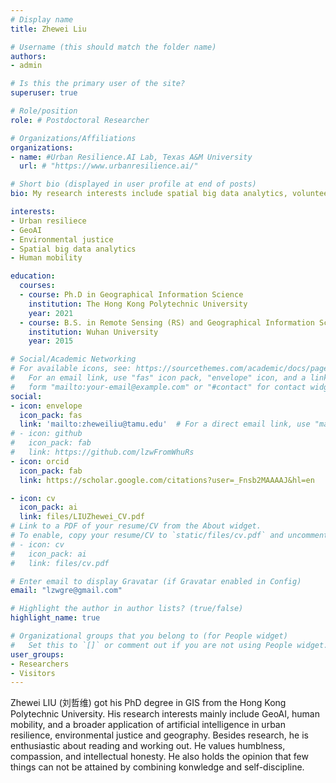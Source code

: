 ```yaml
---
# Display name
title: Zhewei Liu

# Username (this should match the folder name)
authors:
- admin

# Is this the primary user of the site?
superuser: true

# Role/position
role: # Postdoctoral Researcher

# Organizations/Affiliations
organizations:
- name: #Urban Resilience.AI Lab, Texas A&M University
  url: # "https://www.urbanresilience.ai/"

# Short bio (displayed in user profile at end of posts)
bio: My research interests include spatial big data analytics, volunteered geographic information, human mobility.

interests:
- Urban resiliece
- GeoAI
- Environmental justice
- Spatial big data analytics
- Human mobility

education:
  courses:
  - course: Ph.D in Geographical Information Science
    institution: The Hong Kong Polytechnic University
    year: 2021
  - course: B.S. in Remote Sensing (RS) and Geographical Information Science (GIS)
    institution: Wuhan University
    year: 2015

# Social/Academic Networking
# For available icons, see: https://sourcethemes.com/academic/docs/page-builder/#icons
#   For an email link, use "fas" icon pack, "envelope" icon, and a link in the
#   form "mailto:your-email@example.com" or "#contact" for contact widget.
social:
- icon: envelope
  icon_pack: fas
  link: 'mailto:zheweiliu@tamu.edu'  # For a direct email link, use "mailto:test@example.org".
# - icon: github
#   icon_pack: fab
#   link: https://github.com/lzwFromWhuRs
- icon: orcid
  icon_pack: fab
  link: https://scholar.google.com/citations?user=_Fnsb2MAAAAJ&hl=en

- icon: cv
  icon_pack: ai
  link: files/LIUZhewei_CV.pdf 
# Link to a PDF of your resume/CV from the About widget.
# To enable, copy your resume/CV to `static/files/cv.pdf` and uncomment the lines below.
# - icon: cv
#   icon_pack: ai
#   link: files/cv.pdf

# Enter email to display Gravatar (if Gravatar enabled in Config)
email: "lzwgre@gmail.com"

# Highlight the author in author lists? (true/false)
highlight_name: true

# Organizational groups that you belong to (for People widget)
#   Set this to `[]` or comment out if you are not using People widget.
user_groups:
- Researchers
- Visitors
---
```


Zhewei LIU (刘哲维) got his PhD degree in GIS from the Hong Kong Polytechnic University. His research interests mainly include GeoAI, human mobility, and a broader application of artificial intelligence in urban resilience, environmental justice and geography. Besides research, he is enthusiastic about reading and working out. He values humblness, compassion, and intellectual honesty. He also holds the opinion that few things can not be attained by combining konwledge and self-discipline.